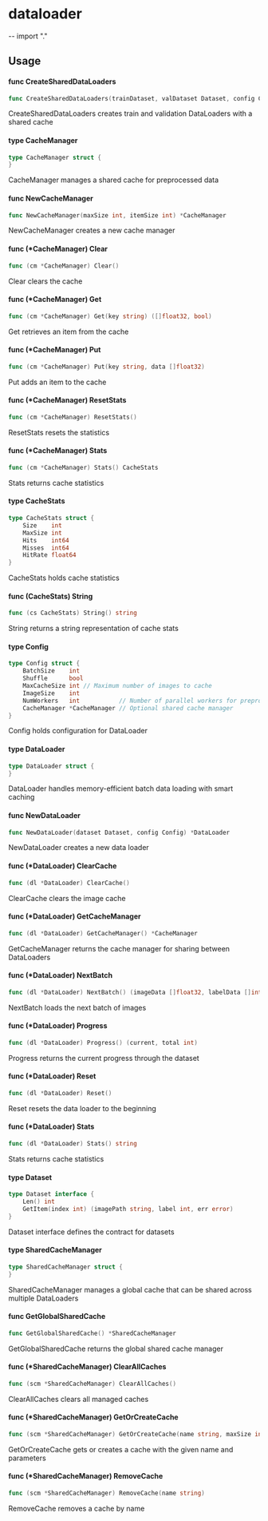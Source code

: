 # dataloader
--
    import "."


## Usage

#### func  CreateSharedDataLoaders

```go
func CreateSharedDataLoaders(trainDataset, valDataset Dataset, config Config) (*DataLoader, *DataLoader)
```
CreateSharedDataLoaders creates train and validation DataLoaders with a shared
cache

#### type CacheManager

```go
type CacheManager struct {
}
```

CacheManager manages a shared cache for preprocessed data

#### func  NewCacheManager

```go
func NewCacheManager(maxSize int, itemSize int) *CacheManager
```
NewCacheManager creates a new cache manager

#### func (*CacheManager) Clear

```go
func (cm *CacheManager) Clear()
```
Clear clears the cache

#### func (*CacheManager) Get

```go
func (cm *CacheManager) Get(key string) ([]float32, bool)
```
Get retrieves an item from the cache

#### func (*CacheManager) Put

```go
func (cm *CacheManager) Put(key string, data []float32)
```
Put adds an item to the cache

#### func (*CacheManager) ResetStats

```go
func (cm *CacheManager) ResetStats()
```
ResetStats resets the statistics

#### func (*CacheManager) Stats

```go
func (cm *CacheManager) Stats() CacheStats
```
Stats returns cache statistics

#### type CacheStats

```go
type CacheStats struct {
	Size    int
	MaxSize int
	Hits    int64
	Misses  int64
	HitRate float64
}
```

CacheStats holds cache statistics

#### func (CacheStats) String

```go
func (cs CacheStats) String() string
```
String returns a string representation of cache stats

#### type Config

```go
type Config struct {
	BatchSize    int
	Shuffle      bool
	MaxCacheSize int // Maximum number of images to cache
	ImageSize    int
	NumWorkers   int           // Number of parallel workers for preprocessing
	CacheManager *CacheManager // Optional shared cache manager
}
```

Config holds configuration for DataLoader

#### type DataLoader

```go
type DataLoader struct {
}
```

DataLoader handles memory-efficient batch data loading with smart caching

#### func  NewDataLoader

```go
func NewDataLoader(dataset Dataset, config Config) *DataLoader
```
NewDataLoader creates a new data loader

#### func (*DataLoader) ClearCache

```go
func (dl *DataLoader) ClearCache()
```
ClearCache clears the image cache

#### func (*DataLoader) GetCacheManager

```go
func (dl *DataLoader) GetCacheManager() *CacheManager
```
GetCacheManager returns the cache manager for sharing between DataLoaders

#### func (*DataLoader) NextBatch

```go
func (dl *DataLoader) NextBatch() (imageData []float32, labelData []int32, actualBatchSize int, err error)
```
NextBatch loads the next batch of images

#### func (*DataLoader) Progress

```go
func (dl *DataLoader) Progress() (current, total int)
```
Progress returns the current progress through the dataset

#### func (*DataLoader) Reset

```go
func (dl *DataLoader) Reset()
```
Reset resets the data loader to the beginning

#### func (*DataLoader) Stats

```go
func (dl *DataLoader) Stats() string
```
Stats returns cache statistics

#### type Dataset

```go
type Dataset interface {
	Len() int
	GetItem(index int) (imagePath string, label int, err error)
}
```

Dataset interface defines the contract for datasets

#### type SharedCacheManager

```go
type SharedCacheManager struct {
}
```

SharedCacheManager manages a global cache that can be shared across multiple
DataLoaders

#### func  GetGlobalSharedCache

```go
func GetGlobalSharedCache() *SharedCacheManager
```
GetGlobalSharedCache returns the global shared cache manager

#### func (*SharedCacheManager) ClearAllCaches

```go
func (scm *SharedCacheManager) ClearAllCaches()
```
ClearAllCaches clears all managed caches

#### func (*SharedCacheManager) GetOrCreateCache

```go
func (scm *SharedCacheManager) GetOrCreateCache(name string, maxSize int, itemSize int) *CacheManager
```
GetOrCreateCache gets or creates a cache with the given name and parameters

#### func (*SharedCacheManager) RemoveCache

```go
func (scm *SharedCacheManager) RemoveCache(name string)
```
RemoveCache removes a cache by name
